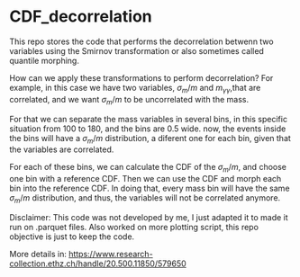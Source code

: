 # CDF_decorrelation

This repo stores the code that performs the decorrelation betwenn two variables using the Smirnov transformation or also sometimes called quantile morphing.

How can we apply these transformations to perform decorrelation? For example, in this case we have two variables, $\sigma_{m}/m$ and $m_{\gamma\gamma}$,that are correlated, and we want $\sigma_{m}/m$ to be uncorrelated with the mass. 

For that we can separate the mass variables in several bins, in this specific situation from 100 to 180, and the bins are 0.5 wide. now, the events inside the bins will have a $\sigma_{m}/m$ distribution, a diferent one for each bin, given that the variables are correlated.

For each of these bins, we can calculate the CDF of the $\sigma_{m}/m$, and choose one bin with a reference CDF. Then we can use the CDF and morph each bin into the reference CDF. In doing that, every mass bin will have the same $\sigma_{m}/m$ distribution, and thus, the variables will not be correlated anymore.

Disclaimer: This code was not developed by me, I just adapted it to made it run on .parquet files. Also worked on more plotting script, this repo objective is just to keep the code.

More details in: https://www.research-collection.ethz.ch/handle/20.500.11850/579650
